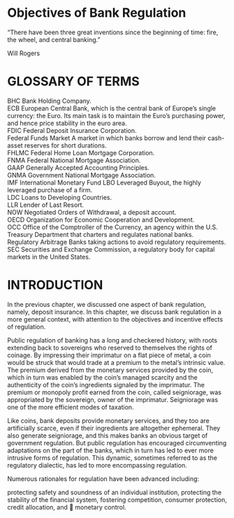 # Objectives of Bank Regulation  

“There have been three great inventions since the beginning of time: fire, the wheel, and central banking.”  

Will Rogers  

# GLOSSARY OF TERMS  

BHC Bank Holding Company.   
ECB European Central Bank, which is the central bank of Europe’s single currency: the Euro. Its main task is to maintain the Euro’s purchasing power, and hence price stability in the euro area.   
FDIC Federal Deposit Insurance Corporation.   
Federal Funds Market A market in which banks borrow and lend their cash-asset reserves for short durations.   
FHLMC Federal Home Loan Mortgage Corporation.   
FNMA Federal National Mortgage Association.   
GAAP Generally Accepted Accounting Principles.   
GNMA Government National Mortgage Association.   
IMF International Monetary Fund LBO Leveraged Buyout, the highly leveraged purchase of a firm.   
LDC Loans to Developing Countries.   
LLR Lender of Last Resort.   
NOW Negotiated Orders of Withdrawal, a deposit account.   
OECD Organization for Economic Cooperation and Development.   
OCC Office of the Comptroller of the Currency, an agency within the U.S. Treasury Department that charters and regulates national banks.   
Regulatory Arbitrage Banks taking actions to avoid regulatory requirements.   
SEC Securities and Exchange Commission, a regulatory body for capital markets in the United States.  

# INTRODUCTION  

In the previous chapter, we discussed one aspect of bank regulation, namely, deposit insurance. In this chapter, we discuss bank regulation in a more general context, with attention to the objectives and incentive effects of regulation.  

Public regulation of banking has a long and checkered history, with roots extending back to sovereigns who reserved to themselves the rights of coinage. By impressing their imprimatur on a flat piece of metal, a coin would be struck that would trade at a premium to the metal’s intrinsic value. The premium derived from the monetary services provided by the coin, which in turn was enabled by the coin’s managed scarcity and the authenticity of the coin’s ingredients signaled by the imprimatur. The premium or monopoly profit earned from the coin, called seigniorage, was appropriated by the sovereign, owner of the imprimatur. Seigniorage was one of the more efficient modes of taxation.  

Like coins, bank deposits provide monetary services, and they too are artificially scarce, even if their ingredients are altogether ephemeral. They also generate seigniorage, and this makes banks an obvious target of government regulation. But public regulation has encouraged circumventing adaptations on the part of the banks, which in turn has led to ever more intrusive forms of regulation. This dynamic, sometimes referred to as the regulatory dialectic, has led to more encompassing regulation.  

Numerous rationales for regulation have been advanced including:  

protecting safety and soundness of an individual institution, protecting the stability of the financial system, fostering competition, consumer protection, credit allocation, and  monetary control.
